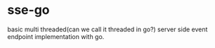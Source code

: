 # sse-go
basic multi threaded(can we call it threaded in go?) server side event endpoint implementation with go.
